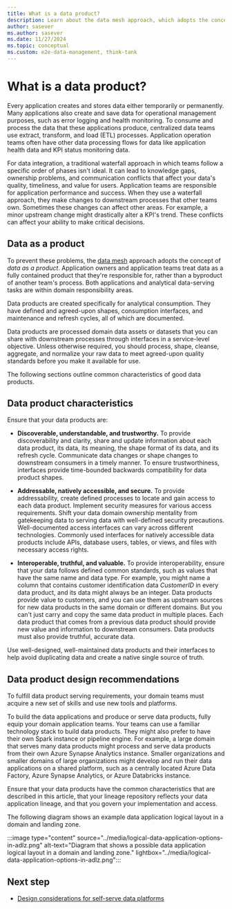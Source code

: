 ```yaml
---
title: What is a data product?
description: Learn about the data mesh approach, which adopts the concept of data as a product. Learn how to create effective data products and use them in your design.
author: sasever
ms.author: sasever
ms.date: 11/27/2024
ms.topic: conceptual
ms.custom: e2e-data-management, think-tank
---
```


# What is a data product?

Every application creates and stores data either temporarily or permanently. Many applications also create and save data for operational management purposes, such as error logging and health monitoring. To consume and process the data that these applications produce, centralized data teams use extract, transform, and load (ETL) processes. Application operation teams often have other data processing flows for data like application health data and KPI status monitoring data.

For data integration, a traditional waterfall approach in which teams follow a specific order of phases isn't ideal. It can lead to knowledge gaps, ownership problems, and communication conflicts that affect your data's quality, timeliness, and value for users. Application teams are responsible for application performance and success. When they use a waterfall approach, they make changes to downstream processes that other teams own. Sometimes these changes can affect other areas. For example, a minor upstream change might drastically alter a KPI's trend. These conflicts can affect your ability to make critical decisions.

## Data as a product

To prevent these problems, the [data mesh](./what-is-data-mesh.md) approach adopts the concept of *data as a product*. Application owners and application teams treat data as a fully contained product that they're responsible for, rather than a byproduct of another team's process. Both applications and analytical data-serving tasks are within domain responsibility areas.

Data products are created specifically for analytical consumption. They have defined and agreed-upon shapes, consumption interfaces, and maintenance and refresh cycles, all of which are documented.

Data products are processed domain data assets or datasets that you can share with downstream processes through interfaces in a service-level objective. Unless otherwise required, you should process, shape, cleanse, aggregate, and normalize your raw data to meet agreed-upon quality standards before you make it available for use.

The following sections outline common characteristics of good data products.

## Data product characteristics

Ensure that your data products are:

- **Discoverable, understandable, and trustworthy.** To provide discoverability and clarity, share and update information about each data product, its data, its meaning, the shape format of its data, and its refresh cycle. Communicate data changes or shape changes to downstream consumers in a timely manner. To ensure trustworthiness, interfaces provide time-bounded backwards compatibility for data product shapes.

- **Addressable, natively accessible, and secure.** To provide addressability, create defined processes to locate and gain access to each data product. Implement security measures for various access requirements. Shift your data domain ownership mentality from gatekeeping data to serving data with well-defined security precautions. Well-documented access interfaces can vary across different technologies. Commonly used interfaces for natively accessible data products include APIs, database users, tables, or views, and files with necessary access rights.

- **Interoperable, truthful, and valuable.** To provide interoperability, ensure that your data follows defined common standards, such as values that have the same name and data type. For example, you might name a column that contains customer identification data *CustomerID* in every data product, and its data might always be an integer. Data products provide value to customers, and you can use them as upstream sources for new data products in the same domain or different domains. But you can't just carry and copy the same data product in multiple places. Each data product that comes from a previous data product should provide new value and information to downstream consumers. Data products must also provide truthful, accurate data.

Use well-designed, well-maintained data products and their interfaces to help avoid duplicating data and create a native single source of truth.

## Data product design recommendations

To fulfill data product serving requirements, your domain teams must acquire a new set of skills and use new tools and platforms.

To build the data applications and produce or serve data products, fully equip your domain application teams. Your teams can use a familiar technology stack to build data products. They might also prefer to have their own Spark instance or pipeline engine. For example, a large domain that serves many data products might process and serve data products from their own Azure Synapse Analytics instance. Smaller organizations and smaller domains of large organizations might develop and run their data applications on a shared platform, such as a centrally located Azure Data Factory, Azure Synapse Analytics, or Azure Databricks instance.

Ensure that your data products have the common characteristics that are described in this article, that your lineage repository reflects your data application lineage, and that you govern your implementation and access.

The following diagram shows an example data application logical layout in a domain and landing zone.

:::image type="content" source="../media/logical-data-application-options-in-adlz.png" alt-text="Diagram that shows a possible data application logical layout in a domain and landing zone." lightbox="../media/logical-data-application-options-in-adlz.png":::

## Next step

- [Design considerations for self-serve data platforms](self-serve-data-platforms.md)
